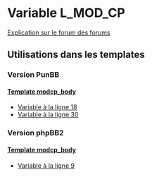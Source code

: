 # Variable L_MOD_CP
[Explication sur le forum des forums](http://forum.forumactif.com/t294113-listing-des-variables#L_MOD_CP)

## Utilisations dans les templates

### Version PunBB

#### [Template modcp_body](punbb/modcp_body.md)
* [Variable à la ligne 18](../punbb/modcp_body.tpl#L18)
* [Variable à la ligne 30](../punbb/modcp_body.tpl#L30)

### Version phpBB2

#### [Template modcp_body](subsilver/modcp_body.md)
* [Variable à la ligne 9](../subsilver/modcp_body.tpl#L9)